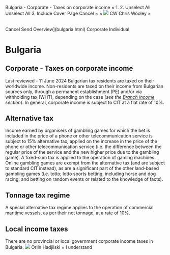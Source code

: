 Bulgaria - Corporate - Taxes on corporate income
×
1.
2.
Unselect All
Unselect All
3.
Include Cover Page
Cancel
×
×
![](-/media/world-wide-tax-summaries/attachments/global---chris-wooley.ashx%3Frev=ac5e5f3223b34096b1afc2a6009c7320&revision=ac5e5f32-23b3-4096-b1af-c2a6009c7320&hash=859B7ADC84DC2CBEC9760E9E6EE7DE6D0A8BFCDF)
CW
Chris Wooley
×
######
Cancel
Send
Overview](bulgaria.html)
Corporate
Individual
# Bulgaria
## Corporate - Taxes on corporate income
Last reviewed - 11 June 2024
Bulgarian tax residents are taxed on their worldwide income. Non-residents are taxed on their income from Bulgarian sources only, through a permanent establishment (PE) and/or via withholding tax (WHT), depending on the case (*see the [Branch income](bulgaria/corporate/branch-income.html)* *section*).
In general, corporate income is subject to CIT at a flat rate of 10%.
## Alternative tax
Income earned by organisers of gambling games for which the bet is included in the price of a phone or other telecommunication service is subject to 15% alternative tax, applied on the increase in the price of the phone or other telecommunication service (i.e. the difference between the regular price of the service and the new higher price due to the gambling game). A fixed-sum tax is applied to the operation of gaming machines.
Online gambling games are exempt from the alternative tax (and are subject to standard CIT instead), as are a significant part of the other land-based gambling games (i.e. totto; lotto sports betting, including horse and dog racing; and betting on random events or related to the knowledge of facts).
## Tonnage tax regime
A special alternative tax regime applies to the operation of commercial maritime vessels, as per their net tonnage, at a rate of 10%.
## Local income taxes
There are no provincial or local government corporate income taxes in Bulgaria.
![](-/media/world-wide-tax-summaries/attachments/bulgaria---orlin_hadjiiski.ashx%3Frev=199a8a17860c40349a5e20b32663b96d&revision=199a8a17-860c-4034-9a5e-20b32663b96d&hash=E18A5580D7214AFA014DE48DDD78B977192C53A5)
Orlin Hadjiiski
×
I understand